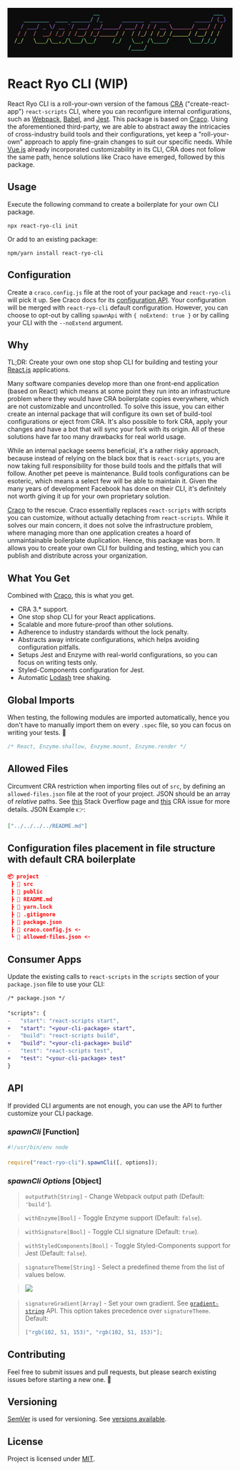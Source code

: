 ![React Ryo CLI](https://raw.githubusercontent.com/adi518/react-ryo-cli/master/react-ryo-cli.png)

# React Ryo CLI (WIP)

React Ryo CLI is a roll-your-own version of the famous [CRA](https://github.com/facebook/create-react-app) ("create-react-app") `react-scripts` CLI, where you can reconfigure internal configurations, such as [Webpack](https://webpack.js.org/), [Babel](https://babeljs.io/), and [Jest](https://jestjs.io/). This package is based on [Craco](https://github.com/sharegate/craco). Using the aforementioned third-party, we are able to abstract away the intricacies of cross-industry build tools and their configurations, yet keep a "roll-your-own" approach to apply fine-grain changes to suit our specific needs. While [Vue.js](https://cli.vuejs.org/) already incorporated customizability in its CLI, CRA does not follow the same path, hence solutions like Craco have emerged, followed by this package.

## Usage

Execute the following command to create a boilerplate for your own CLI package.

```console
npx react-ryo-cli init
```

Or add to an existing package:

```console
npm/yarn install react-ryo-cli
```

## Configuration

Create a `craco.config.js` file at the root of your package and `react-ryo-cli` will pick it up. See Craco docs for its [configuration API](https://github.com/gsoft-inc/craco/blob/master/packages/craco/README.md#configuration-overview). Your configuration will be merged with `react-ryo-cli` default configuration. However, you can choose to opt-out by calling `spawnApi` with `{ noExtend: true }` or by calling your CLI with the `--noExtend` argument.

## Why

TL;DR: Create your own one stop shop CLI for building and testing your [React.js](https://reactjs.org/) applications.

Many software companies develop more than one front-end application (based on React) which means at some point they run into an infrastructure problem where they would have CRA boilerplate copies everywhere, which are not customizable and uncontrolled. To solve this issue, you can either create an internal package that will configure its own set of build-tool configurations or eject from CRA. It's also possible to fork CRA, apply your changes and have a bot that will sync your fork with its origin. All of these solutions have far too many drawbacks for real world usage.

While an internal package seems beneficial, it's a rather risky approach, because instead of relying on the black box that is `react-scripts`, you are now taking full responsibility for those build tools and the pitfalls that will follow. Another pet peeve is maintenance. Build tools configurations can be esoteric, which means a select few will be able to maintain it. Given the many years of development Facebook has done on their CLI, it's definitely not worth giving it up for your own proprietary solution.

[Craco](https://github.com/sharegate/craco) to the rescue. Craco essentially replaces `react-scripts` with scripts you can customize, without actually detaching from `react-scripts`. While it solves our main concern, it does not solve the infrastructure problem, where managing more than one application creates a hoard of unmaintainable boilerplate duplication. Hence, this package was born. It allows you to create your own CLI for building and testing, which you can publish and distribute across your organization.

## What You Get

Combined with [Craco](https://github.com/sharegate/craco), this is what you get.

- CRA 3.\* support.
- One stop shop CLI for your React applications.
- Scalable and more future-proof than other solutions.
- Adherence to industry standards without the lock penalty.
- Abstracts away intricate configurations, which helps avoiding configuration pitfalls.
- Setups Jest and Enzyme with real-world configurations, so you can focus on writing tests only.
- Styled-Components configuration for Jest.
- Automatic [Lodash](https://www.azavea.com/blog/2019/03/07/lessons-on-tree-shaking-lodash/) tree shaking.

## Global Imports

When testing, the following modules are imported automatically, hence you don't have to manually import them on every `.spec` file, so you can focus on writing your tests. 🎯

```js
/* React, Enzyme.shallow, Enzyme.mount, Enzyme.render */
```

## Allowed Files

Circumvent CRA restriction when importing files out of `src`, by defining an `allowed-files.json` file at the root of your project. JSON should be an array of _relative_ paths. See [this](https://stackoverflow.com/questions/44114436/the-create-react-app-imports-restriction-outside-of-src-directory) Stack Overflow page and [this](https://github.com/facebook/create-react-app/issues/834) CRA issue for more details. JSON Example 👉:

```json
["../../../../README.md"]
```

## Configuration files placement in file structure with default CRA boilerplate

```json
📦 project
 ┣ 📁 src
 ┣ 📁 public
 ┣ 📜 README.md
 ┣ 📜 yarn.lock
 ┣ 📜 .gitignore
 ┣ 📜 package.json
 ┣ 📜 craco.config.js <-
 ┗ 📜 allowed-files.json <-
```

## Consumer Apps

Update the existing calls to `react-scripts` in the `scripts` section of your `package.json` file to use your CLI:

```diff
/* package.json */

"scripts": {
-   "start": "react-scripts start",
+   "start": "<your-cli-package> start",
-   "build": "react-scripts build",
+   "build": "<your-cli-package> build"
-   "test": "react-scripts test",
+   "test": "<your-cli-package> test"
}
```

## API

If provided CLI arguments are not enough, you can use the API to further customize your CLI package.

### _spawnCli_ \[Function\]

```js
#!/usr/bin/env node

require("react-ryo-cli").spawnCli([, options]);
```

### _spawnCli Options_ \[Object\]

> `outputPath[String]` - Change Webpack output path (Default: `'build'`).

> `withEnzyme[Bool]` - Toggle Enzyme support (Default: `false`).

> `withSignature[Bool]` - Toggle CLI signature (Default: `true`).

> `withStyledComponents[Bool]` - Toggle Styled-Components support for Jest (Default: `false`).

> `signatureTheme[String]` - Select a predefined theme from the list of values below.

> ![](https://camo.githubusercontent.com/18c1d596702848aa1d67e95efd41268b1298f7ae/687474703a2f2f6269742e6c792f3275467967724c)

> `signatureGradient[Array]` - Set your own gradient. See [`gradient-string`](https://github.com/bokub/gradient-string#available-built-in-gradients) API. This option takes precedence over `signatureTheme`.
> Default:
>
> ```js
> ["rgb(102, 51, 153)", "rgb(102, 51, 153)"];
> ```

## Contributing

Feel free to submit issues and pull requests, but please search existing issues before starting a new one. 🙌

## Versioning

[SemVer](http://semver.org) is used for versioning. See [versions available](https://github.com/adi518/react-ryo-cli/releases).

## License

Project is licensed under [MIT](https://github.com/adi518/react-ryo-cli/blob/master/LICENSE).
